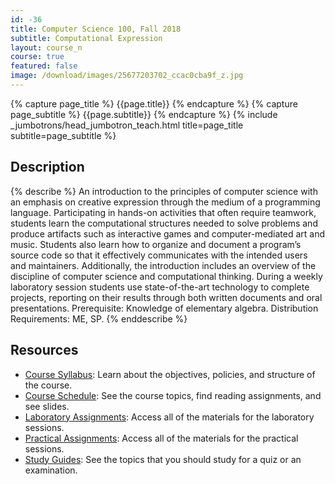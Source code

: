 ```yaml
---
id: -36
title: Computer Science 100, Fall 2018
subtitle: Computational Expression
layout: course_n
course: true
featured: false
image: /download/images/25677203702_ccac0cba9f_z.jpg
---
```


{% capture page_title %} {{page.title}} {% endcapture %}
{% capture page_subtitle %} {{page.subtitle}} {% endcapture %}
{% include _jumbotrons/head_jumbotron_teach.html title=page_title subtitle=page_subtitle %}

## Description

{% describe %}
An introduction to the principles of computer science with an emphasis on
creative expression through the medium of a programming language. Participating
in hands-on activities that often require teamwork, students learn the
computational structures needed to solve problems and produce artifacts such as
interactive games and computer-mediated art and music. Students also learn how
to organize and document a program’s source code so that it effectively
communicates with the intended users and maintainers. Additionally, the
introduction includes an overview of the discipline of computer science and
computational thinking. During a weekly laboratory session students use
state-of-the-art technology to complete projects, reporting on their results
through both written documents and oral presentations. Prerequisite: Knowledge
of elementary algebra. Distribution Requirements: ME, SP.
{% enddescribe %}

## Resources

<ul class="fa-ul">

<li><i class="fa-li fa fa-arrow-right"></i><a href="https://github.com/Allegheny-Computer-Science-100-F2018/cs100-F2018-syllabus/releases/download/cs100F2018_syllabus-1.0.3/cs100F2018_syllabus.pdf"
class="major">Course Syllabus</a>: Learn about the objectives, policies, and structure of the course.

<li><i class="fa-li fa fa-arrow-right"></i><a href="{{site.baseurl}}teaching/cs100F2018/schedule/"
class="major">Course Schedule</a>: See the course topics, find reading assignments, and see slides.

<li><i class="fa-li fa fa-arrow-right"></i><a href="{{site.baseurl}}teaching/cs100F2018/laboratories/"
class="major">Laboratory Assignments</a>: Access all of the materials for the laboratory sessions.

<li><i class="fa-li fa fa-arrow-right"></i><a href="{{site.baseurl}}teaching/cs100F2018/practicals/"
class="major">Practical Assignments</a>: Access all of the materials for the practical sessions.

<li><i class="fa-li fa fa-arrow-right"></i><a href="{{site.baseurl}}teaching/cs100F2018/studyguides/"
class="major">Study Guides</a>: See the topics that you should study for a quiz or an examination.

</ul>
